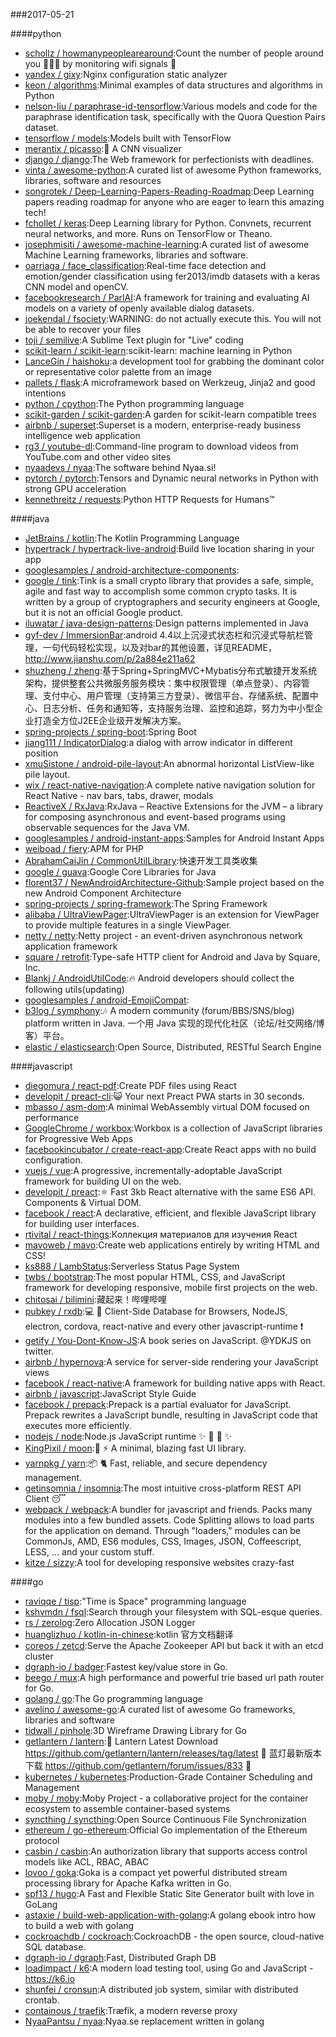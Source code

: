 ###2017-05-21

####python
* [schollz / howmanypeoplearearound](https://github.com/schollz/howmanypeoplearearound):Count the number of people around you 👨‍👨‍👦 by monitoring wifi signals 📡
* [yandex / gixy](https://github.com/yandex/gixy):Nginx configuration static analyzer
* [keon / algorithms](https://github.com/keon/algorithms):Minimal examples of data structures and algorithms in Python
* [nelson-liu / paraphrase-id-tensorflow](https://github.com/nelson-liu/paraphrase-id-tensorflow):Various models and code for the paraphrase identification task, specifically with the Quora Question Pairs dataset.
* [tensorflow / models](https://github.com/tensorflow/models):Models built with TensorFlow
* [merantix / picasso](https://github.com/merantix/picasso):🎨 A CNN visualizer
* [django / django](https://github.com/django/django):The Web framework for perfectionists with deadlines.
* [vinta / awesome-python](https://github.com/vinta/awesome-python):A curated list of awesome Python frameworks, libraries, software and resources
* [songrotek / Deep-Learning-Papers-Reading-Roadmap](https://github.com/songrotek/Deep-Learning-Papers-Reading-Roadmap):Deep Learning papers reading roadmap for anyone who are eager to learn this amazing tech!
* [fchollet / keras](https://github.com/fchollet/keras):Deep Learning library for Python. Convnets, recurrent neural networks, and more. Runs on TensorFlow or Theano.
* [josephmisiti / awesome-machine-learning](https://github.com/josephmisiti/awesome-machine-learning):A curated list of awesome Machine Learning frameworks, libraries and software.
* [oarriaga / face_classification](https://github.com/oarriaga/face_classification):Real-time face detection and emotion/gender classification using fer2013/imdb datasets with a keras CNN model and openCV.
* [facebookresearch / ParlAI](https://github.com/facebookresearch/ParlAI):A framework for training and evaluating AI models on a variety of openly available dialog datasets.
* [joekendal / fsociety](https://github.com/joekendal/fsociety):WARNING: do not actually execute this. You will not be able to recover your files
* [toji / semilive](https://github.com/toji/semilive):A Sublime Text plugin for "Live" coding
* [scikit-learn / scikit-learn](https://github.com/scikit-learn/scikit-learn):scikit-learn: machine learning in Python
* [LanceGin / haishoku](https://github.com/LanceGin/haishoku):a development tool for grabbing the dominant color or representative color palette from an image
* [pallets / flask](https://github.com/pallets/flask):A microframework based on Werkzeug, Jinja2 and good intentions
* [python / cpython](https://github.com/python/cpython):The Python programming language
* [scikit-garden / scikit-garden](https://github.com/scikit-garden/scikit-garden):A garden for scikit-learn compatible trees
* [airbnb / superset](https://github.com/airbnb/superset):Superset is a modern, enterprise-ready business intelligence web application
* [rg3 / youtube-dl](https://github.com/rg3/youtube-dl):Command-line program to download videos from YouTube.com and other video sites
* [nyaadevs / nyaa](https://github.com/nyaadevs/nyaa):The software behind Nyaa.si!
* [pytorch / pytorch](https://github.com/pytorch/pytorch):Tensors and Dynamic neural networks in Python with strong GPU acceleration
* [kennethreitz / requests](https://github.com/kennethreitz/requests):Python HTTP Requests for Humans™

####java
* [JetBrains / kotlin](https://github.com/JetBrains/kotlin):The Kotlin Programming Language
* [hypertrack / hypertrack-live-android](https://github.com/hypertrack/hypertrack-live-android):Build live location sharing in your app
* [googlesamples / android-architecture-components](https://github.com/googlesamples/android-architecture-components):
* [google / tink](https://github.com/google/tink):Tink is a small crypto library that provides a safe, simple, agile and fast way to accomplish some common crypto tasks. It is written by a group of cryptographers and security engineers at Google, but it is not an official Google product.
* [iluwatar / java-design-patterns](https://github.com/iluwatar/java-design-patterns):Design patterns implemented in Java
* [gyf-dev / ImmersionBar](https://github.com/gyf-dev/ImmersionBar):android 4.4以上沉浸式状态栏和沉浸式导航栏管理，一句代码轻松实现，以及对bar的其他设置，详见README， http://www.jianshu.com/p/2a884e211a62
* [shuzheng / zheng](https://github.com/shuzheng/zheng):基于Spring+SpringMVC+Mybatis分布式敏捷开发系统架构，提供整套公共微服务服务模块：集中权限管理（单点登录）、内容管理、支付中心、用户管理（支持第三方登录）、微信平台、存储系统、配置中心、日志分析、任务和通知等，支持服务治理、监控和追踪，努力为中小型企业打造全方位J2EE企业级开发解决方案。
* [spring-projects / spring-boot](https://github.com/spring-projects/spring-boot):Spring Boot
* [jiang111 / IndicatorDialog](https://github.com/jiang111/IndicatorDialog):a dialog with arrow indicator in different position
* [xmuSistone / android-pile-layout](https://github.com/xmuSistone/android-pile-layout):An abnormal horizontal ListView-like pile layout.
* [wix / react-native-navigation](https://github.com/wix/react-native-navigation):A complete native navigation solution for React Native - nav bars, tabs, drawer, modals
* [ReactiveX / RxJava](https://github.com/ReactiveX/RxJava):RxJava – Reactive Extensions for the JVM – a library for composing asynchronous and event-based programs using observable sequences for the Java VM.
* [googlesamples / android-instant-apps](https://github.com/googlesamples/android-instant-apps):Samples for Android Instant Apps
* [weiboad / fiery](https://github.com/weiboad/fiery):APM for PHP
* [AbrahamCaiJin / CommonUtilLibrary](https://github.com/AbrahamCaiJin/CommonUtilLibrary):快速开发工具类收集
* [google / guava](https://github.com/google/guava):Google Core Libraries for Java
* [florent37 / NewAndroidArchitecture-Github](https://github.com/florent37/NewAndroidArchitecture-Github):Sample project based on the new Android Component Architecture
* [spring-projects / spring-framework](https://github.com/spring-projects/spring-framework):The Spring Framework
* [alibaba / UltraViewPager](https://github.com/alibaba/UltraViewPager):UltraViewPager is an extension for ViewPager to provide multiple features in a single ViewPager.
* [netty / netty](https://github.com/netty/netty):Netty project - an event-driven asynchronous network application framework
* [square / retrofit](https://github.com/square/retrofit):Type-safe HTTP client for Android and Java by Square, Inc.
* [Blankj / AndroidUtilCode](https://github.com/Blankj/AndroidUtilCode):🔥 Android developers should collect the following utils(updating)
* [googlesamples / android-EmojiCompat](https://github.com/googlesamples/android-EmojiCompat):
* [b3log / symphony](https://github.com/b3log/symphony):🎶 A modern community (forum/BBS/SNS/blog) platform written in Java. 一个用 Java 实现的现代化社区（论坛/社交网络/博客）平台。
* [elastic / elasticsearch](https://github.com/elastic/elasticsearch):Open Source, Distributed, RESTful Search Engine

####javascript
* [diegomura / react-pdf](https://github.com/diegomura/react-pdf):Create PDF files using React
* [developit / preact-cli](https://github.com/developit/preact-cli):😺 Your next Preact PWA starts in 30 seconds.
* [mbasso / asm-dom](https://github.com/mbasso/asm-dom):A minimal WebAssembly virtual DOM focused on performance
* [GoogleChrome / workbox](https://github.com/GoogleChrome/workbox):Workbox is a collection of JavaScript libraries for Progressive Web Apps
* [facebookincubator / create-react-app](https://github.com/facebookincubator/create-react-app):Create React apps with no build configuration.
* [vuejs / vue](https://github.com/vuejs/vue):A progressive, incrementally-adoptable JavaScript framework for building UI on the web.
* [developit / preact](https://github.com/developit/preact):⚛️ Fast 3kb React alternative with the same ES6 API. Components & Virtual DOM.
* [facebook / react](https://github.com/facebook/react):A declarative, efficient, and flexible JavaScript library for building user interfaces.
* [rtivital / react-things](https://github.com/rtivital/react-things):Коллекция материалов для изучения React
* [mavoweb / mavo](https://github.com/mavoweb/mavo):Create web applications entirely by writing HTML and CSS!
* [ks888 / LambStatus](https://github.com/ks888/LambStatus):Serverless Status Page System
* [twbs / bootstrap](https://github.com/twbs/bootstrap):The most popular HTML, CSS, and JavaScript framework for developing responsive, mobile first projects on the web.
* [chitosai / bilimini](https://github.com/chitosai/bilimini):藏起来！哔哩哔哩
* [pubkey / rxdb](https://github.com/pubkey/rxdb):💻 📱 Client-Side Database for Browsers, NodeJS, electron, cordova, react-native and every other javascript-runtime ❗️
* [getify / You-Dont-Know-JS](https://github.com/getify/You-Dont-Know-JS):A book series on JavaScript. @YDKJS on twitter.
* [airbnb / hypernova](https://github.com/airbnb/hypernova):A service for server-side rendering your JavaScript views
* [facebook / react-native](https://github.com/facebook/react-native):A framework for building native apps with React.
* [airbnb / javascript](https://github.com/airbnb/javascript):JavaScript Style Guide
* [facebook / prepack](https://github.com/facebook/prepack):Prepack is a partial evaluator for JavaScript. Prepack rewrites a JavaScript bundle, resulting in JavaScript code that executes more efficiently.
* [nodejs / node](https://github.com/nodejs/node):Node.js JavaScript runtime ✨ 🐢 🚀 ✨
* [KingPixil / moon](https://github.com/KingPixil/moon):🌚 ⚡️ A minimal, blazing fast UI library.
* [yarnpkg / yarn](https://github.com/yarnpkg/yarn):📦 🐈 Fast, reliable, and secure dependency management.
* [getinsomnia / insomnia](https://github.com/getinsomnia/insomnia):The most intuitive cross-platform REST API Client 😴
* [webpack / webpack](https://github.com/webpack/webpack):A bundler for javascript and friends. Packs many modules into a few bundled assets. Code Splitting allows to load parts for the application on demand. Through "loaders," modules can be CommonJs, AMD, ES6 modules, CSS, Images, JSON, Coffeescript, LESS, ... and your custom stuff.
* [kitze / sizzy](https://github.com/kitze/sizzy):A tool for developing responsive websites crazy-fast

####go
* [raviqqe / tisp](https://github.com/raviqqe/tisp):"Time is Space" programming language
* [kshvmdn / fsql](https://github.com/kshvmdn/fsql):Search through your filesystem with SQL-esque queries.
* [rs / zerolog](https://github.com/rs/zerolog):Zero Allocation JSON Logger
* [huanglizhuo / kotlin-in-chinese](https://github.com/huanglizhuo/kotlin-in-chinese):kotlin 官方文档翻译
* [coreos / zetcd](https://github.com/coreos/zetcd):Serve the Apache Zookeeper API but back it with an etcd cluster
* [dgraph-io / badger](https://github.com/dgraph-io/badger):Fastest key/value store in Go.
* [beego / mux](https://github.com/beego/mux):A high performance and powerful trie based url path router for Go.
* [golang / go](https://github.com/golang/go):The Go programming language
* [avelino / awesome-go](https://github.com/avelino/awesome-go):A curated list of awesome Go frameworks, libraries and software
* [tidwall / pinhole](https://github.com/tidwall/pinhole):3D Wireframe Drawing Library for Go
* [getlantern / lantern](https://github.com/getlantern/lantern):🔴 Lantern Latest Download https://github.com/getlantern/lantern/releases/tag/latest 🔴 蓝灯最新版本下载 https://github.com/getlantern/forum/issues/833 🔴
* [kubernetes / kubernetes](https://github.com/kubernetes/kubernetes):Production-Grade Container Scheduling and Management
* [moby / moby](https://github.com/moby/moby):Moby Project - a collaborative project for the container ecosystem to assemble container-based systems
* [syncthing / syncthing](https://github.com/syncthing/syncthing):Open Source Continuous File Synchronization
* [ethereum / go-ethereum](https://github.com/ethereum/go-ethereum):Official Go implementation of the Ethereum protocol
* [casbin / casbin](https://github.com/casbin/casbin):An authorization library that supports access control models like ACL, RBAC, ABAC
* [lovoo / goka](https://github.com/lovoo/goka):Goka is a compact yet powerful distributed stream processing library for Apache Kafka written in Go.
* [spf13 / hugo](https://github.com/spf13/hugo):A Fast and Flexible Static Site Generator built with love in GoLang
* [astaxie / build-web-application-with-golang](https://github.com/astaxie/build-web-application-with-golang):A golang ebook intro how to build a web with golang
* [cockroachdb / cockroach](https://github.com/cockroachdb/cockroach):CockroachDB - the open source, cloud-native SQL database.
* [dgraph-io / dgraph](https://github.com/dgraph-io/dgraph):Fast, Distributed Graph DB
* [loadimpact / k6](https://github.com/loadimpact/k6):A modern load testing tool, using Go and JavaScript - https://k6.io
* [shunfei / cronsun](https://github.com/shunfei/cronsun):A distributed job system, similar with distributed crontab.
* [containous / traefik](https://github.com/containous/traefik):Træfik, a modern reverse proxy
* [NyaaPantsu / nyaa](https://github.com/NyaaPantsu/nyaa):Nyaa.se replacement written in golang
